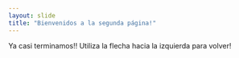 ```yaml
---
layout: slide
title: "Bienvenidos a la segunda página!"
---
```

Ya casi terminamos!!
Utiliza la flecha hacia la izquierda para volver!
